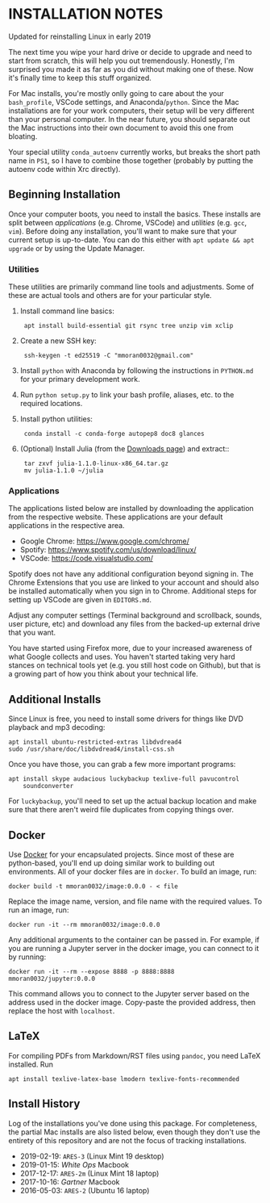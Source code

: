 
# INSTALLATION NOTES

Updated for reinstalling Linux in early 2019

The next time you wipe your hard drive or decide to upgrade and need to
start from scratch, this will help you out tremendously. Honestly, I'm
surprised you made it as far as you did without making one of these. Now
it's finally time to keep this stuff organized.

For Mac installs, you're mostly onlly going to care about the your
`bash_profile`, VSCode settings, and Anaconda/`python`. Since the Mac
installations are for your work computers, their setup will be very
different than your personal computer. In the near future, you should
separate out the Mac instructions into their own document to avoid this
one from bloating.

Your special utility `conda_autoenv` currently works, but breaks the
short path name in `PS1`, so I have to combine those together (probably
by putting the autoenv code within Xrc directly).

## Beginning Installation

Once your computer boots, you need to install the basics. These installs
are split between *applications* (e.g. Chrome, VSCode) and *utilities*
(e.g. `gcc`, `vim`). Before doing any installation, you'll want to make
sure that your current setup is up-to-date. You can do this either with
`apt update && apt upgrade` or by using the Update Manager.

### Utilities

These utilities are primarily command line tools and adjustments. Some
of these are actual tools and others are for your particular style.

1. Install command line basics:

        apt install build-essential git rsync tree unzip vim xclip

2. Create a new SSH key:

        ssh-keygen -t ed25519 -C "mmoran0032@gmail.com"

3. Install `python` with Anaconda by following the instructions in
   `PYTHON.md` for your primary development work.

4. Run `python setup.py` to link your bash profile, aliases, etc. to
   the required locations.

5. Install python utilities:

        conda install -c conda-forge autopep8 doc8 glances

6. (Optional) Install Julia (from the
   [Downloads page](https://julialang.org/downloads/)) and extract::

        tar zxvf julia-1.1.0-linux-x86_64.tar.gz
        mv julia-1.1.0 ~/julia

### Applications

The applications listed below are installed by downloading the
application from the respective website. These applications are your
default applications in the respective area.

- Google Chrome: <https://www.google.com/chrome/>
- Spotify: <https://www.spotify.com/us/download/linux/>
- VSCode: <https://code.visualstudio.com/>

Spotify does not have any additional configuration beyond signing in.
The Chrome Extensions that you use are linked to your account and should
also be installed automatically when you sign in to Chrome. Additional
steps for setting up VSCode are given in `EDITORS.md`.

Adjust any computer settings (Terminal background and scrollback,
sounds, user picture, etc) and download any files from the backed-up
external drive that you want.

You have started using Firefox more, due to your increased awareness of
what Google collects and uses. You haven't started taking very hard
stances on technical tools yet (e.g. you still host code on Github), but
that is a growing part of how you think about your technical life.

## Additional Installs

Since Linux is free, you need to install some drivers for things like
DVD playback and mp3 decoding:

    apt install ubuntu-restricted-extras libdvdread4
    sudo /usr/share/doc/libdvdread4/install-css.sh

Once you have those, you can grab a few more important programs:

    apt install skype audacious luckybackup texlive-full pavucontrol
        soundconverter

For `luckybackup`, you'll need to set up the actual backup location and
make sure that there aren't weird file duplicates from copying things
over.

## Docker

Use [Docker](https://www.docker.com/) for your encapsulated projects.
Since most of these are python-based, you'll end up doing similar work
to building out environments. All of your docker files are in `docker`.
To build an image, run:

    docker build -t mmoran0032/image:0.0.0 - < file

Replace the image name, version, and file name with the required values.
To run an image, run:

    docker run -it --rm mmoran0032/image:0.0.0

Any additional arguments to the container can be passed in. For example,
if you are running a Jupyter server in the docker image, you can connect
to it by running:

    docker run -it --rm --expose 8888 -p 8888:8888 mmoran0032/jupyter:0.0.0

This command allows you to connect to the Jupyter server based on the
address used in the docker image. Copy-paste the provided address, then
replace the host with `localhost`.

## LaTeX

For compiling PDFs from Markdown/RST files using `pandoc`, you need
LaTeX installed. Run

    apt install texlive-latex-base lmodern texlive-fonts-recommended

## Install History

Log of the installations you've done using this package. For
completeness, the partial Mac installs are also listed below, even
though they don't use the entirety of this repository and are not the
focus of tracking installations.

- 2019-02-19: `ARES-3` (Linux Mint 19 desktop)
- 2019-01-15: *White Ops* Macbook
- 2017-12-17: `ARES-2m` (Linux Mint 18 laptop)
- 2017-10-16: *Gartner* Macbook
- 2016-05-03: `ARES-2` (Ubuntu 16 laptop)
